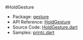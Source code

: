 #HoldGesture

* Package: [gesture](api:)
* API Reference: [HoldGesture](api:gesture)
* Source Code: [HoldGesture.dart](source:lib/src/gesture)
* Samples: [printc.dart](source:lib/src/util)
